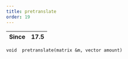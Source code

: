 ```yaml
---
title: pretranslate
order: 19
---
```

| Since | 17.5 |
| --- | --- |

`void  pretranslate(matrix &m, vector amount)`
